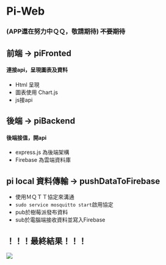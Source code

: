 # Pi-Web 
### (APP還在努力中ＱＱ，敬請期待) ~~不要期待~~


## 前端 -> piFronted
#### 連接api，呈現圖表及資料
- Html 呈現
- 圖表使用 Chart.js
- js接api

## 後端 -> piBackend
#### 後端接值，開api 
- express.js 為後端架構
- Firebase 為雲端資料庫

## pi local 資料傳輸 -> pushDataToFirebase
- 使用ＭＱＴＴ協定來溝通
- `sudo service mosquitto start`啟用協定
- pub於樹莓派發布資料
- sub於電腦端接收資料並寫入Firebase

## ！！！最終結果！！！
![](https://i.imgur.com/GvQD17z.png)
